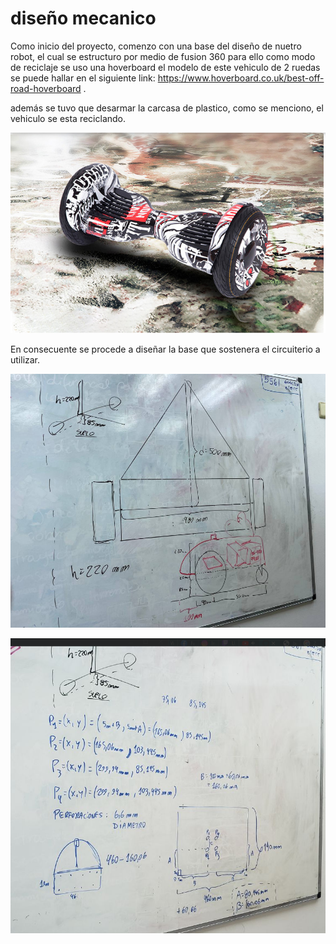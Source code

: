 # diseño mecanico

Como inicio del proyecto, comenzo con una base del diseño de nuetro robot, el cual se estructuro por medio de fusion 360
para ello  como modo de reciclaje se uso una hoverboard el modelo de este vehiculo de 2 ruedas se puede hallar en el siguiente link: https://www.hoverboard.co.uk/best-off-road-hoverboard .

además se tuvo  que desarmar la carcasa de plastico, como se menciono, el vehiculo se esta reciclando.



<p align="center">
  <img src= https://github.com/Kivin2/Robotica_2_Soto_Bot/blob/Chuquimia-Kevin/hoverboard.png?raw=true />
</p>

En consecuente se procede a diseñar la base que sostenera el circuiterio a utilizar.

<p align="center">
<img src= https://github.com/Kivin2/Robotica_2_Soto_Bot/blob/Chuquimia-Kevin/esquema_pizarra.png?raw=true />
</p>

<p align="center">
<img src= https://github.com/Kivin2/Robotica_2_Soto_Bot/blob/Chuquimia-Kevin/mediciones_base.png?raw=true/>
</p>
